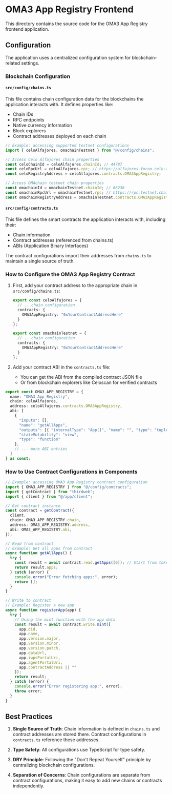 # OMA3 App Registry Frontend

This directory contains the source code for the OMA3 App Registry frontend application.

## Configuration

The application uses a centralized configuration system for blockchain-related settings.

### Blockchain Configuration

#### `src/config/chains.ts`

This file contains chain configuration data for the blockchains the application interacts with. It defines properties like:
- Chain IDs
- RPC endpoints
- Native currency information
- Block explorers
- Contract addresses deployed on each chain

```typescript
// Example: accessing supported testnet configurations
import { celoAlfajores, omachainTestnet } from "@/config/chains";

// Access Celo Alfajores chain properties
const celoChainId = celoAlfajores.chainId; // 44787
const celoRpcUrl = celoAlfajores.rpc; // https://alfajores-forno.celo-testnet.org
const celoRegistryAddress = celoAlfajores.contracts.OMA3AppRegistry;

// Access OMAchain testnet chain properties
const omachainId = omachainTestnet.chainId; // 66238
const omachainRpcUrl = omachainTestnet.rpc; // https://rpc.testnet.chain.oma3.org/
const omachainRegistryAddress = omachainTestnet.contracts.OMA3AppRegistry;
```

#### `src/config/contracts.ts`

This file defines the smart contracts the application interacts with, including their:
- Chain information
- Contract addresses (referenced from chains.ts)
- ABIs (Application Binary Interfaces)

The contract configurations import their addresses from `chains.ts` to maintain a single source of truth.

### How to Configure the OMA3 App Registry Contract

1. First, add your contract address to the appropriate chain in `src/config/chains.ts`:
   ```ts
   export const celoAlfajores = {
     // ...chain configuration
     contracts: {
       OMA3AppRegistry: "0xYourContractAddressHere"
     }
   };
   
   export const omachainTestnet = {
     // ...chain configuration
     contracts: {
       OMA3AppRegistry: "0xYourContractAddressHere"
     }
   };
   ```

2. Add your contract ABI in the `contracts.ts` file:
   - You can get the ABI from the compiled contract JSON file
   - Or from blockchain explorers like Celoscan for verified contracts

```ts
export const OMA3_APP_REGISTRY = {
  name: "OMA3 App Registry",
  chain: celoAlfajores,
  address: celoAlfajores.contracts.OMA3AppRegistry,
  abi: [
    {
      "inputs": [],
      "name": "getAllApps",
      "outputs": [{ "internalType": "App[]", "name": "", "type": "tuple[]" }],
      "stateMutability": "view",
      "type": "function"
    },
    // ... more ABI entries
  ]
} as const;
```

### How to Use Contract Configurations in Components

```typescript
// Example: accessing OMA3 App Registry contract configuration
import { OMA3_APP_REGISTRY } from "@/config/contracts";
import { getContract } from "thirdweb";
import { client } from "@/app/client";

// Get contract instance
const contract = getContract({
  client,
  chain: OMA3_APP_REGISTRY.chain,
  address: OMA3_APP_REGISTRY.address,
  abi: OMA3_APP_REGISTRY.abi,
});

// Read from contract
// Example: Get all apps from contract
async function getAllApps() {
  try {
    const result = await contract.read.getApps([0]); // Start from token ID 0
    return result.apps;
  } catch (error) {
    console.error("Error fetching apps:", error);
    return [];
  }
}

// Write to contract
// Example: Register a new app
async function registerApp(app) {
  try {
    // Using the mint function with the app data
    const result = await contract.write.mint([
      app.did,
      app.name,
      app.version.major,
      app.version.minor,
      app.version.patch,
      app.dataUrl,
      app.iwpsPortalUri,
      app.agentPortalUri,
      app.contractAddress || ""
    ]);
    return result;
  } catch (error) {
    console.error("Error registering app:", error);
    throw error;
  }
}
```

## Best Practices

1. **Single Source of Truth**: Chain information is defined in `chains.ts` and contract addresses are stored there. Contract configurations in `contracts.ts` reference these addresses.

2. **Type Safety**: All configurations use TypeScript for type safety.

3. **DRY Principle**: Following the "Don't Repeat Yourself" principle by centralizing blockchain configurations.

4. **Separation of Concerns**: Chain configurations are separate from contract configurations, making it easy to add new chains or contracts independently. 